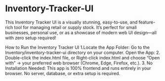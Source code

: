 # Inventory-Tracker-UI
This Inventory Tracker UI is a visually stunning, easy-to-use, and feature-rich tool for managing retail or supply stock. It’s perfect for small businesses, personal use, or as a showcase of modern web UI design—all with zero setup required!

How to Run the Inventory Tracker UI
1.Locate the App Folder:
Go to the Inventory/inventory-tracker-ui directory on your computer.
Open the App:
2. Double-click the index.html file, or
Right-click index.html and choose “Open with” → your preferred web browser (Chrome, Edge, Firefox, etc.).
3. No Installation Needed:
This app is 100% frontend and runs entirely in your browser.
No server, database, or extra setup is required.

